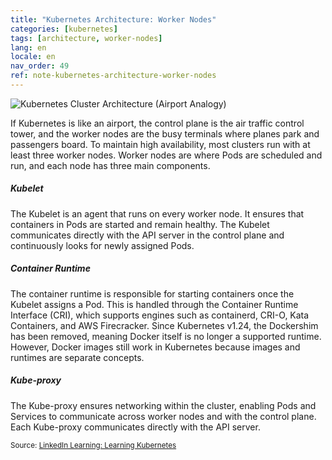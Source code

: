 ```yaml
---
title: "Kubernetes Architecture: Worker Nodes"
categories: [kubernetes]
tags: [architecture, worker-nodes]
lang: en
locale: en
nav_order: 49
ref: note-kubernetes-architecture-worker-nodes
---
```

![Kubernetes Cluster Architecture (Airport Analogy)](../../../assets/images/notes/kubernetes-architecture/control-plane-worker-nodes-airport.png)

If Kubernetes is like an airport, the control plane is the air traffic control tower, and the worker nodes are the busy terminals where planes park and passengers board. To maintain high availability, most clusters run with at least three worker nodes. Worker nodes are where Pods are scheduled and run, and each node has three main components.

##### Kubelet
The Kubelet is an agent that runs on every worker node. It ensures that containers in Pods are started and remain healthy. The Kubelet communicates directly with the API server in the control plane and continuously looks for newly assigned Pods.

##### Container Runtime
The container runtime is responsible for starting containers once the Kubelet assigns a Pod. This is handled through the Container Runtime Interface (CRI), which supports engines such as containerd, CRI-O, Kata Containers, and AWS Firecracker. Since Kubernetes v1.24, the Dockershim has been removed, meaning Docker itself is no longer a supported runtime. However, Docker images still work in Kubernetes because images and runtimes are separate concepts.

##### Kube-proxy
The Kube-proxy ensures networking within the cluster, enabling Pods and Services to communicate across worker nodes and with the control plane. Each Kube-proxy communicates directly with the API server.

<small> Source: [LinkedIn Learning: Learning Kubernetes](https://www.linkedin.com/learning/learning-kubernetes-16086900)</small>